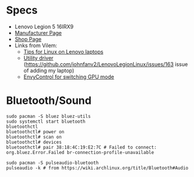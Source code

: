 
Specs
=====
- Lenovo Legion 5 16IRX9
- [Manufacturer Page](https://psref.lenovo.com/Product/Legion/Legion_5_16IRX9)
- [Shop Page](https://www.alza.cz/lenovo-legion-5-16irx9-luna-grey-kovovy-podlozka-pod-mys-d9834544.htm)
- Links from Vilem:
  - [Tips for Linux on Lenovo laptops](https://github.com/cszach/linux-on-lenovo-legion)
  - [Utility driver](https://github.com/johnfanv2/LenovoLegionLinux) (https://github.com/johnfanv2/LenovoLegionLinux/issues/163 issue of adding my laptop)
  - [EnvyControl for switching GPU mode](https://github.com/bayasdev/envycontrol)

Bluetooth/Sound
===============

    sudo pacman -S bluez bluez-utils
    sudo systemctl start bluetooth
    bluetoothctl
    bluetoothctl# power on
    bluetoothctl# scan on
    bluetoothctl# devices
    bluetoothctl# pair 38:18:4C:19:E2:7C # Failed to connect: org.bluez.Error.Failed br-connection-profile-unavailable

    sudo pacman -S pulseaudio-bluetooth
    pulseaudio -k # from https://wiki.archlinux.org/title/Bluetooth#Audio
    
